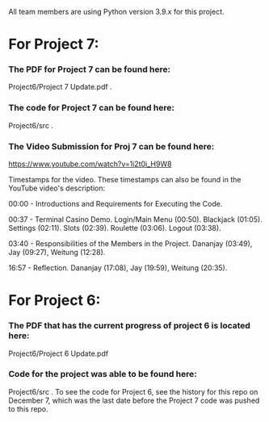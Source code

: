 All team members are using Python version 3.9.x for this project.

# For Project 7:
### The PDF for Project 7 can be found here: 
Project6/Project 7 Update.pdf .
### The code for Project 7 can be found here: 
Project6/src .

### The Video Submission for Proj 7 can be found here: 
https://www.youtube.com/watch?v=1i2t0i_H9W8

Timestamps for the video. These timestamps can also be found in the YouTube video's description:

00:00 - Introductions and Requirements for Executing the Code.

00:37 - Terminal Casino Demo.
    Login/Main Menu (00:50).
    Blackjack (01:05).
    Settings (02:11).
    Slots (02:39).
    Roulette (03:06). 
    Logout (03:38).

03:40 - Responsibilities of the Members in the Project.
     Dananjay (03:49), Jay (09:27), Weitung (12:28).

16:57 - Reflection.
     Dananjay (17:08), Jay (19:59), Weitung (20:35).


# For Project 6:
### The PDF that has the current progress of project 6 is located here: 
Project6/Project 6 Update.pdf

### Code for the project was able to be found here: 
Project6/src .  To see the code for Project 6, see the history for this repo on December 7, which was the last date before the Project 7 code was pushed to this repo.
